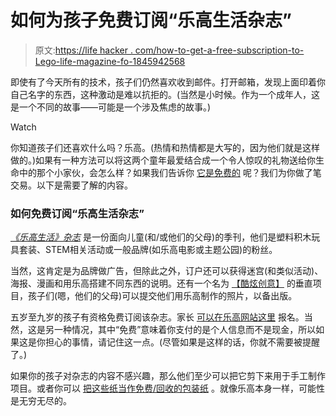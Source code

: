 # 如何为孩子免费订阅“乐高生活杂志”

> 原文:[https://life hacker . com/how-to-get-a-free-subscription-to-Lego-life-magazine-fo-1845942568](https://lifehacker.com/how-to-get-a-free-subscription-to-lego-life-magazine-fo-1845942568)

即使有了今天所有的技术，孩子们仍然喜欢收到邮件。打开邮箱，发现上面印着你自己名字的东西，这种激动是难以抗拒的。(当然是小时候。作为一个成年人，这是一个不同的故事——可能是一个涉及焦虑的故事。)

Watch

你知道孩子们还喜欢什么吗？乐高。(热情和热情都是大写的，因为他们就是这样做的。)如果有一种方法可以将这两个童年最爱结合成一个令人惊叹的礼物送给你生命中的那个小家伙，会怎么样？如果我们告诉你 [它是免费的](https://thekrazycouponlady.com/2020/12/21/get-a-free-subscription-to-lego-life-magazine) 呢？我们为你做了笔交易。以下是需要了解的内容。

### 如何免费订阅“乐高生活杂志”

[*《乐高生活》杂志*](https://www.lego.com/en-us/life/magazine?CMP=AFC-AffiliateUS-FRnmoZHUnH4-2156899-115554-1&Country=US&siteId=FRnmoZHUnH4-qrQBN_nrSVlc3PpxaOVXlw) 是一份面向儿童(和/或他们的父母)的季刊，他们是塑料积木玩具套装、STEM相关活动或一般品牌(如乐高电影或主题公园)的粉丝。

当然，这肯定是为品牌做广告，但除此之外，订户还可以获得迷宫(和类似活动)、海报、漫画和用乐高搭建不同东西的说明。还有一个名为 [【酷炫创意】](https://www.lego.com/r/www/r/portals/-/media/images/lego-life/magazine/pdfs/us_submission_form.pdf?l.r=-1268610607?CMP=AFC-AffiliateUS-FRnmoZHUnH4-2156899-115554-1&Country=US&siteId=FRnmoZHUnH4-qrQBN_nrSVlc3PpxaOVXlw) 的垂直项目，孩子们(嗯，他们的父母)可以提交他们用乐高制作的照片，以备出版。

五岁至九岁的孩子有资格免费订阅该杂志。家长 [可以在乐高网站这里](https://identity.lego.com/en-US/register/?returnUrl=%2Fconnect%2Fauthorize%3Fclient_id%3Dba7b7a91-42b2-4fb3-833b-e32eeb95f69f%26redirect_uri%3Dhttps%253A%252F%252Fwww.lego.com%252Flife%252FAccountCallback%252Fonredirect%26response_type%3Did_token%2520token%26scope%3Dopenid%2520profile%2520ott%2520email%2520dob%26state%3Dd0542f25194e4c4b88a99d3b8730aa54%26nonce%3D90457a2c436049b180291fb8c5a0da76%26ui_locales%3Den-US%26response_mode%3Dform_post%26appContext%3Dfalse%26adultexperience%3Dtrue) 报名。当然，这是另一种情况，其中“免费”意味着你支付的是个人信息而不是现金，所以如果这是你担心的事情，请记住这一点。(尽管如果是这样的话，你就不需要被提醒了。)

如果你的孩子对杂志的内容不感兴趣，那么他们至少可以把它剪下来用于手工制作项目。或者你可以 [把这些纸当作免费/回收的包装纸](https://lifehacker.com/save-money-and-the-planet-by-wrapping-your-gifts-with-1831084382) 。就像乐高本身一样，可能性是无穷无尽的。
